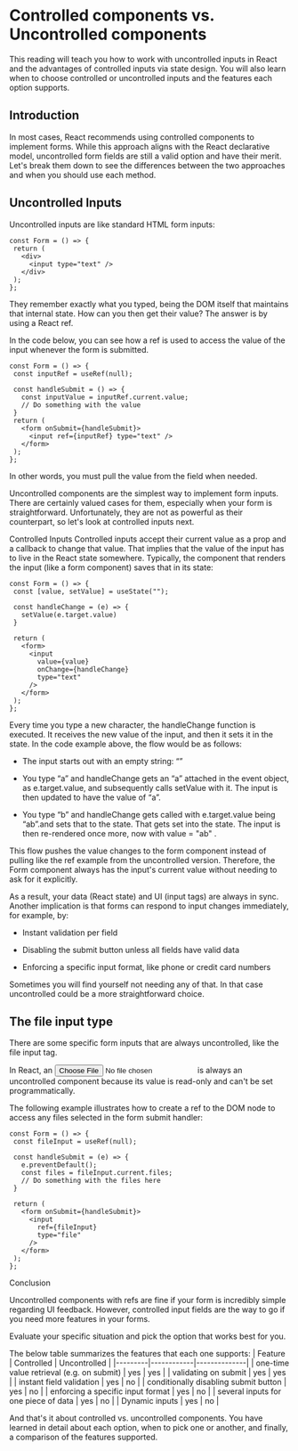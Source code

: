# Controlled components vs. Uncontrolled components
This reading will teach you how to work with uncontrolled inputs in React and the advantages of controlled inputs via state design. You will also learn when to choose controlled or uncontrolled inputs and the features each option supports.

## Introduction
In most cases, React recommends using controlled components to implement forms. While this approach aligns with the React declarative model, uncontrolled form fields are still a valid option and have their merit. Let's break them down to see the differences between the two approaches and when you should use each method.

## Uncontrolled Inputs
Uncontrolled inputs are like standard HTML form inputs:
```
const Form = () => { 
 return ( 
   <div> 
     <input type="text" /> 
   </div> 
 ); 
}; 
```
They remember exactly what you typed, being the DOM itself that maintains that internal state. How can you then get their value? The answer is by using a React ref.

In the code below, you can see how a ref is used to access the value of the input whenever the form is submitted.
```
const Form = () => { 
 const inputRef = useRef(null); 

 const handleSubmit = () => { 
   const inputValue = inputRef.current.value; 
   // Do something with the value 
 } 
 return ( 
   <form onSubmit={handleSubmit}> 
     <input ref={inputRef} type="text" /> 
   </form> 
 ); 
};
```
In other words, you must pull the value from the field when needed.

Uncontrolled components are the simplest way to implement form inputs. There are certainly valued cases for them, especially when your form is straightforward. Unfortunately, they are not as powerful as their counterpart, so let's look at controlled inputs next.

Controlled Inputs
Controlled inputs accept their current value as a prop and a callback to change that value. That implies that the value of the input has to live in the React state somewhere. Typically, the component that renders the input (like a form component) saves that in its state:
```
const Form = () => { 
 const [value, setValue] = useState(""); 

 const handleChange = (e) => { 
   setValue(e.target.value) 
 } 

 return ( 
   <form> 
     <input 
       value={value} 
       onChange={handleChange} 
       type="text" 
     /> 
   </form> 
 ); 
}; 
```
Every time you type a new character, the handleChange function is executed. It receives the new value of the input, and then it sets it in the state. In the code example above, the flow would be as follows:

- The input starts out with an empty string: “”

- You type “a” and handleChange gets an “a” attached in the event object, as e.target.value, and subsequently calls setValue with it. The input is then updated to have the value of “a”. 

- You type “b” and handleChange gets called with e.target.value being “ab”.and sets that to the state. That gets set into the state. The input is then re-rendered once more, now with value = "ab" .

This flow pushes the value changes to the form component instead of pulling like the ref example from the uncontrolled version. Therefore, the Form component always has the input's current value without needing to ask for it explicitly.

As a result, your data (React state) and UI (input tags) are always in sync. Another implication is that forms can respond to input changes immediately, for example, by:

- Instant validation per field 

- Disabling the submit button unless all fields have valid data 

- Enforcing a specific input format, like phone or credit card numbers 

Sometimes you will find yourself not needing any of that. In that case uncontrolled could be a more straightforward choice.

## The file input type
There are some specific form inputs that are always uncontrolled, like the file input tag. 

In React, an <input type="file" /> is always an uncontrolled component because its value is read-only and can't be set programmatically. 

The following example illustrates how to create a ref to the DOM node to access any files selected in the form submit handler:
```
const Form = () => { 
 const fileInput = useRef(null); 

 const handleSubmit = (e) => { 
   e.preventDefault(); 
   const files = fileInput.current.files; 
   // Do something with the files here 
 } 

 return ( 
   <form onSubmit={handleSubmit}> 
     <input 
       ref={fileInput} 
       type="file" 
     /> 
   </form> 
 ); 
}; 
```
Conclusion 

Uncontrolled components with refs are fine if your form is incredibly simple regarding UI feedback. However, controlled input fields are the way to go if you need more features in your forms. 

Evaluate your specific situation and pick the option that works best for you.

The below table summarizes the features that each one supports:
| Feature | Controlled | Uncontrolled |
|---------|------------|--------------|
| one-time value retrieval (e.g. on submit) | yes | yes |
| validating on submit | yes | yes |
| instant field validation | yes | no |
| conditionally disabling submit button | yes | no |
| enforcing a specific input format | yes | no |
| several inputs for one piece of data | yes | no |
| Dynamic inputs | yes | no |

And that's it about controlled vs. uncontrolled components. You have learned in detail about each option, when to pick one or another, and finally, a comparison of the features supported.
